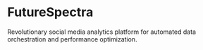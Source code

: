# FutureSpectra
Revolutionary social media analytics platform for automated data orchestration and performance optimization.
